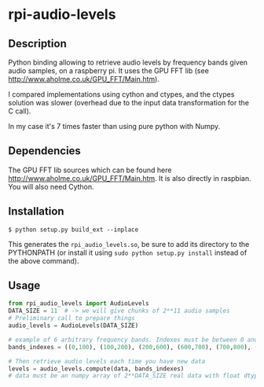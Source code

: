 # rpi-audio-levels

## Description

Python binding allowing to retrieve audio levels by frequency bands given audio samples, on
a raspberry pi.
It uses the GPU FFT lib (see http://www.aholme.co.uk/GPU_FFT/Main.htm).

I compared implementations using cython and ctypes, and the ctypes solution was slower
(overhead due to the input data transformation for the C call).

In my case it's 7 times faster than using pure python with Numpy.

## Dependencies

The GPU FFT lib sources which can be found here http://www.aholme.co.uk/GPU_FFT/Main.htm.
It is also directly in raspbian.
You will also need Cython.

## Installation

    $ python setup.py build_ext --inplace

This generates the `rpi_audio_levels.so`, be sure to add its directory to the PYTHONPATH
(or install it using ``sudo python setup.py install`` instead of the above command).

## Usage

```python
from rpi_audio_levels import AudioLevels
DATA_SIZE = 11  # -> we will give chunks of 2**11 audio samples
# Preliminary call to prepare things
audio_levels = AudioLevels(DATA_SIZE)

# example of 6 arbitrary frequency bands. Indexes must be between 0 and 2**(DATA_SIZE - 1)
bands_indexes = ((0,100), (100,200), (200,600), (600,700), (700,800), (800,1024))

# Then retrieve audio levels each time you have new data
levels = audio_levels.compute(data, bands_indexes)
# data must be an numpy array of 2**DATA_SIZE real data with float dtype (np.float32), with only 1 dimmension.
```

